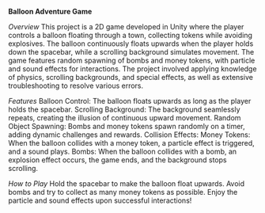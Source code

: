 **Balloon Adventure Game**

*Overview*
  This project is a 2D game developed in Unity where the player controls a balloon floating through a town, collecting tokens while avoiding explosives. The balloon continuously floats upwards when the player holds down the spacebar, while a scrolling background simulates   movement. The game features random spawning of bombs and money tokens, with particle and sound effects for interactions. The project involved applying knowledge of physics, scrolling backgrounds, and special effects, as well as extensive troubleshooting to resolve         various errors.

*Features*
  Balloon Control: The balloon floats upwards as long as the player holds the spacebar.
  Scrolling Background: The background seamlessly repeats, creating the illusion of continuous upward movement.
  Random Object Spawning: Bombs and money tokens spawn randomly on a timer, adding dynamic challenges and rewards.
  Collision Effects:
    Money Tokens: When the balloon collides with a money token, a particle effect is triggered, and a sound plays.
  Bombs: When the balloon collides with a bomb, an explosion effect occurs, the game ends, and the background stops scrolling.

*How to Play*
  Hold the spacebar to make the balloon float upwards.
  Avoid bombs and try to collect as many money tokens as possible.
  Enjoy the particle and sound effects upon successful interactions!
